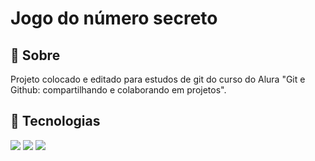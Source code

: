 
<h1>Jogo do número secreto</h1>

<h2> 🔖 Sobre</h2>
<p>Projeto colocado e editado para estudos de git do curso do Alura "Git e Github: compartilhando e colaborando em projetos".</p>

##  🚀 Tecnologias
<div>
  <img src="https://img.shields.io/badge/HTML-239120?style=for-the-badge&logo=html5&logoColor=white">
  <img src="https://img.shields.io/badge/CSS-239120?&style=for-the-badge&logo=css3&logoColor=white">
  <img src="https://img.shields.io/badge/JavaScript-F7DF1E?style=for-the-badge&logo=javascript&logoColor=black">
</div>
